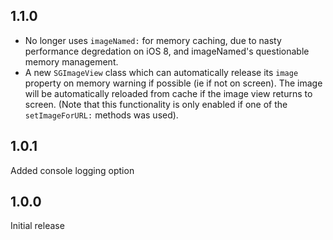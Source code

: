## 1.1.0

- No longer uses `imageNamed:` for memory caching, due to nasty performance 
  degredation on iOS 8, and imageNamed's questionable memory management.
- A new `SGImageView` class which can automatically release its `image` 
  property on memory warning if possible (ie if not on screen). The image
  will be automatically reloaded from cache if the image view returns to
  screen. (Note that this functionality is only enabled if one of the 
  `setImageForURL:` methods was used).

## 1.0.1

Added console logging option

## 1.0.0

Initial release
